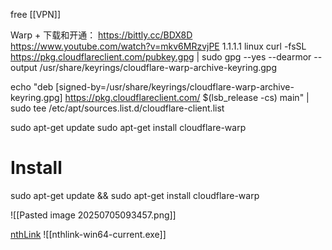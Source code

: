 
free [[VPN]]

Warp + 下载和开通：
https://bittly.cc/BDX8D
https://www.youtube.com/watch?v=mkv6MRzvjPE
1.1.1.1
linux
curl -fsSL https://pkg.cloudflareclient.com/pubkey.gpg | sudo gpg --yes --dearmor --output /usr/share/keyrings/cloudflare-warp-archive-keyring.gpg

echo "deb [signed-by=/usr/share/keyrings/cloudflare-warp-archive-keyring.gpg] https://pkg.cloudflareclient.com/ $(lsb_release -cs) main" | sudo tee /etc/apt/sources.list.d/cloudflare-client.list

sudo apt-get update 
sudo apt-get install cloudflare-warp

# Install
sudo apt-get update && sudo apt-get install cloudflare-warp

![[Pasted image 20250705093457.png]]



[nthLink](https://www.downloadnth.com/download.html)
![[nthlink-win64-current.exe]]